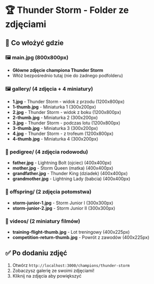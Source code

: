 # 🏆 Thunder Storm - Folder ze zdjęciami

## 📸 Co włożyć gdzie

### 🖼️ main.jpg (800x800px)

- **Główne zdjęcie championa Thunder Storm**
- Włóż bezpośrednio tutaj (nie do żadnego podfolderu)

### 🖼️ gallery/ (4 zdjęcia + 4 miniatury)

- **1.jpg** - Thunder Storm - widok z przodu (1200x800px)
- **1-thumb.jpg** - Miniaturka 1 (300x200px)
- **2.jpg** - Thunder Storm - widok z boku (1200x800px)
- **2-thumb.jpg** - Miniaturka 2 (300x200px)
- **3.jpg** - Thunder Storm - podczas lotu (1200x800px)
- **3-thumb.jpg** - Miniaturka 3 (300x200px)
- **4.jpg** - Thunder Storm - z trofeum (1200x800px)
- **4-thumb.jpg** - Miniaturka 4 (300x200px)

### 🌳 pedigree/ (4 zdjęcia rodowodu)

- **father.jpg** - Lightning Bolt (ojciec) (400x400px)
- **mother.jpg** - Storm Queen (matka) (400x400px)
- **grandfather.jpg** - Thunder King (dziadek) (400x400px)
- **grandmother.jpg** - Lightning Lady (babcia) (400x400px)

### 👶 offspring/ (2 zdjęcia potomstwa)

- **storm-junior-1.jpg** - Storm Junior I (300x300px)
- **storm-junior-2.jpg** - Storm Junior II (300x300px)

### 🎥 videos/ (2 miniatury filmów)

- **training-flight-thumb.jpg** - Lot treningowy (400x225px)
- **competition-return-thumb.jpg** - Powrót z zawodów (400x225px)

## ✅ Po dodaniu zdjęć

1. Otwórz `http://localhost:3000/champions/thunder-storm`
2. Zobaczysz galerię ze swoimi zdjęciami!
3. Kliknij na zdjęcia aby powiększyć
